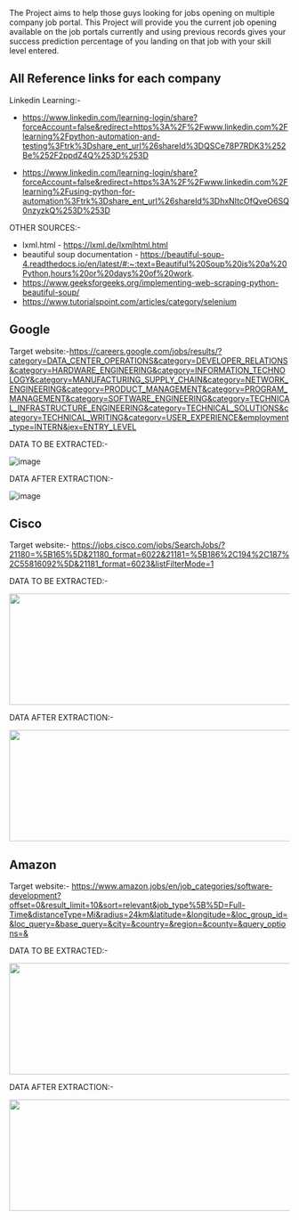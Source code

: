 The Project aims to help those guys looking for jobs opening on multiple company job portal. This Project will provide you the current job opening available on the job portals currently and using previous records gives your success prediction percentage of you landing on that job with your skill level entered.

## All Reference links for each company

Linkedin Learning:-
* https://www.linkedin.com/learning-login/share?forceAccount=false&redirect=https%3A%2F%2Fwww.linkedin.com%2Flearning%2Fpython-automation-and-testing%3Ftrk%3Dshare_ent_url%26shareId%3DQSCe78P7RDK3%252Be%252F2ppdZ4Q%253D%253D

* https://www.linkedin.com/learning-login/share?forceAccount=false&redirect=https%3A%2F%2Fwww.linkedin.com%2Flearning%2Fusing-python-for-automation%3Ftrk%3Dshare_ent_url%26shareId%3DhxNItcOfQveO6SQ0nzyzkQ%253D%253D

OTHER SOURCES:-
* lxml.html - https://lxml.de/lxmlhtml.html
* beautiful soup documentation - https://beautiful-soup-4.readthedocs.io/en/latest/#:~:text=Beautiful%20Soup%20is%20a%20Python,hours%20or%20days%20of%20work.
* https://www.geeksforgeeks.org/implementing-web-scraping-python-beautiful-soup/
* https://www.tutorialspoint.com/articles/category/selenium


## Google
Target website:-https://careers.google.com/jobs/results/?category=DATA_CENTER_OPERATIONS&category=DEVELOPER_RELATIONS&category=HARDWARE_ENGINEERING&category=INFORMATION_TECHNOLOGY&category=MANUFACTURING_SUPPLY_CHAIN&category=NETWORK_ENGINEERING&category=PRODUCT_MANAGEMENT&category=PROGRAM_MANAGEMENT&category=SOFTWARE_ENGINEERING&category=TECHNICAL_INFRASTRUCTURE_ENGINEERING&category=TECHNICAL_SOLUTIONS&category=TECHNICAL_WRITING&category=USER_EXPERIENCE&employment_type=INTERN&jex=ENTRY_LEVEL

DATA TO BE EXTRACTED:-

![image](https://user-images.githubusercontent.com/54525819/224471987-308db510-8752-46de-a39b-170cf72f5b65.png)

DATA AFTER EXTRACTION:-

![image](https://user-images.githubusercontent.com/54525819/224472055-b1172639-1f08-425b-87ba-1a5c7ceae79e.png)

## Cisco
Target website:- https://jobs.cisco.com/jobs/SearchJobs/?21180=%5B165%5D&21180_format=6022&21181=%5B186%2C194%2C187%2C55816092%5D&21181_format=6023&listFilterMode=1

DATA TO BE EXTRACTED:-

<img src="https://user-images.githubusercontent.com/54525819/223161720-c2d368ca-1c2a-4fa6-8556-706ccee4f6a1.png" width="800" height="200">

DATA AFTER EXTRACTION:-

<img src="https://user-images.githubusercontent.com/54525819/223166472-6db779cb-c24f-4fba-b51a-06c83e284f9a.png" width="800" height="200">

## Amazon
Target website:- https://www.amazon.jobs/en/job_categories/software-development?offset=0&result_limit=10&sort=relevant&job_type%5B%5D=Full-Time&distanceType=Mi&radius=24km&latitude=&longitude=&loc_group_id=&loc_query=&base_query=&city=&country=&region=&county=&query_options=&

DATA TO BE EXTRACTED:-

<img src="https://user-images.githubusercontent.com/54525819/223167832-1d2d55c5-9ab1-457d-970b-e41b20c71789.png" width="800" height="200">

DATA AFTER EXTRACTION:-

<img src="https://user-images.githubusercontent.com/54525819/223168443-62b5778d-3403-4274-a9db-ce0a9b5c4dc6.png" width="800" height="200">

